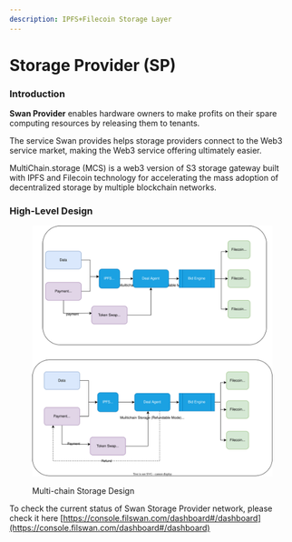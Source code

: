 ```yaml
---
description: IPFS+Filecoin Storage Layer
---
```


# Storage Provider (SP)

### **Introduction**

**Swan Provider** enables hardware owners to make profits on their spare computing resources by releasing them to tenants.

The service Swan provides helps storage providers connect to the Web3 service market, making the Web3 service offering ultimately easier.

MultiChain.storage (MCS) is a web3 version of S3 storage gateway built with IPFS and Filecoin technology for accelerating the mass adoption of decentralized storage by multiple blockchain networks.

### High-Level Design

<figure><img src="../../.gitbook/assets/Filswan Deal Process-MCS.drawio.svg" alt=""><figcaption><p>Multi-chain Storage Design</p></figcaption></figure>

To check the current status of Swan Storage Provider network, please check it here [https://console.filswan.com/dashboard#/dashboard](https://console.filswan.com/dashboard#/dashboard)



